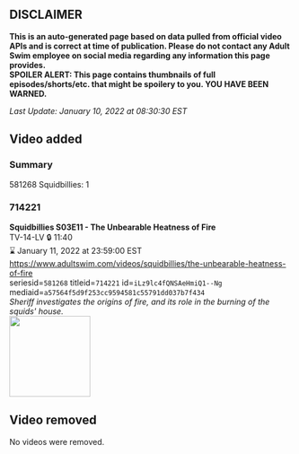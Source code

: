 ## DISCLAIMER
**This is an auto-generated page based on data pulled from official video APIs and is correct at time of publication. Please do not contact any Adult Swim employee on social media regarding any information this page provides.**  
**SPOILER ALERT: This page contains thumbnails of full episodes/shorts/etc. that might be spoilery to you. YOU HAVE BEEN WARNED.**  

_Last Update: January 10, 2022 at 08:30:30 EST_
## Video added
### Summary
581268 Squidbillies: 1  
### 714221
**Squidbillies S03E11 - The Unbearable Heatness of Fire**  
TV-14-LV 🔒 11:40  
⌛ January 11, 2022 at 23:59:00 EST  
https://www.adultswim.com/videos/squidbillies/the-unbearable-heatness-of-fire  
seriesid=`581268` titleid=`714221` id=`iLz9lc4fQNSAeHmiQ1--Ng` mediaid=`a57564f5d9f253cc9594581c55791dd037b7f434`  
_Sheriff investigates the origins of fire, and its role in the burning of the squids' house._  
<a href="https://media.cdn.adultswim.com/uploads/20200413/thumbnails/2_204131134396-squidbillies_031_bim.jpg"><img src="https://media.cdn.adultswim.com/uploads/20200413/thumbnails/2_204131134396-squidbillies_031_bim.jpg" height="144px" /></a>
## Video removed
No videos were removed.  
